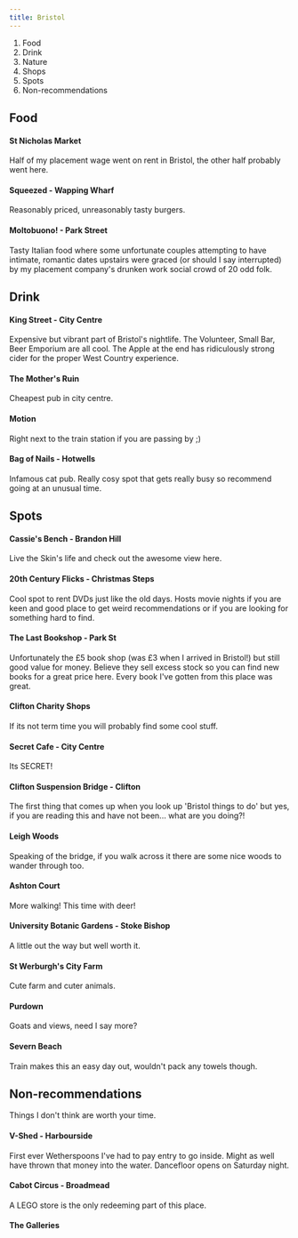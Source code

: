 ```yaml
---
title: Bristol
---
```


1. Food
2. Drink
3. Nature
4. Shops
5. Spots
6. Non-recommendations

## Food

#### St Nicholas Market

Half of my placement wage went on rent in Bristol, the other half probably went here.

#### Squeezed - Wapping Wharf

Reasonably priced, unreasonably tasty burgers.

#### Moltobuono! - Park Street

Tasty Italian food where some unfortunate couples attempting to have intimate, romantic dates upstairs were graced (or should I say interrupted) by my placement company's drunken work social crowd of 20 odd folk. 

## Drink

#### King Street - City Centre

Expensive but vibrant part of Bristol's nightlife. The Volunteer, Small Bar, Beer Emporium are all cool. The Apple at the end has ridiculously strong cider for the proper West Country experience. 

#### The Mother's Ruin

Cheapest pub in city centre.

#### Motion

Right next to the train station if you are passing by ;\)

#### Bag of Nails - Hotwells

Infamous cat pub. Really cosy spot that gets really busy so recommend going at an unusual time.

## Spots

#### Cassie's Bench - Brandon Hill

Live the Skin's life and check out the awesome view here.

#### 20th Century Flicks - Christmas Steps

Cool spot to rent DVDs just like the old days. Hosts movie nights if you are keen and good place to get weird recommendations or if you are looking for something hard to find.

#### The Last Bookshop - Park St

Unfortunately the £5 book shop (was £3 when I arrived in Bristol!) but still good value for money. Believe they sell excess stock so you can find new books for a great price here. Every book I've gotten from this place was great.

#### Clifton Charity Shops

If its not term time you will probably find some cool stuff.

#### Secret Cafe - City Centre

Its SECRET!

#### Clifton Suspension Bridge - Clifton

The first thing that comes up when you look up 'Bristol things to do' but yes, if you are reading this and have not been... what are you doing?!

#### Leigh Woods 

Speaking of the bridge, if you walk across it there are some nice woods to wander through too.

#### Ashton Court

More walking! This time with deer!

#### University Botanic Gardens - Stoke Bishop

A little out the way but well worth it.

#### St Werburgh's City Farm

Cute farm and cuter animals.

#### Purdown

Goats and views, need I say more?

#### Severn Beach

Train makes this an easy day out, wouldn't pack any towels though.

## Non-recommendations
Things I don't think are worth your time.

#### V-Shed - Harbourside

First ever Wetherspoons I've had to pay entry to go inside. Might as well have thrown that money into the water. Dancefloor opens on Saturday night.

#### Cabot Circus - Broadmead

A LEGO store is the only redeeming part of this place.

#### The Galleries 
